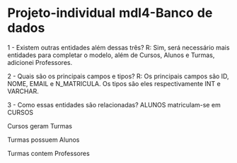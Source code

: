 # Projeto-individual mdl4-Banco de dados

1 - Existem outras entidades além dessas três?
R: Sim, será necessário mais entidades para completar o modelo, além de Cursos, Alunos e Turmas, adicionei Professores.

2 - Quais são os principais campos e tipos?
R: Os principais campos são ID, NOME, EMAIL e N_MATRICULA. Os tipos são eles respectivamente INT e VARCHAR.

3 - Como essas entidades são relacionadas?
ALUNOS matriculam-se em CURSOS

Cursos geram Turmas 

Turmas  possuem Alunos

Turmas contem Professores

